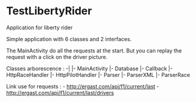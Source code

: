 # TestLibertyRider
Application for liberty rider

Simple application with 6 classes and 2 interfaces.

The MainActivity do all the requests at the start. But you can replay the request with a click on the driver picture.

Classes arborescence :
  -|
   |- MainActivity
   |- Database
   |- Callback
      |- HttpRaceHandler
      |- HttpPilotHandler
   |- Parser
      |- ParserXML
      |- ParserRace
      
 Link use for requests :
    - http://ergast.com/api/f1/current/last
    - http://ergast.com/api/f1/current/last/drivers
